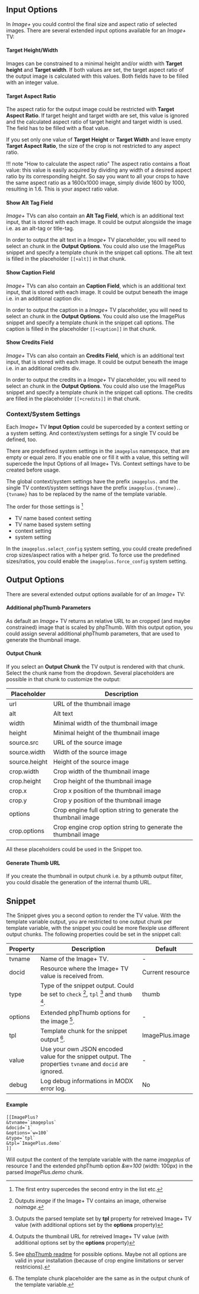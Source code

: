 ## Input Options

In *Image+* you could control the final size and aspect ratio of selected
images. There are several extended input options available for an *Image+* TV:

#### Target Height/Width

Images can be constrained to a minimal height and/or width with **Target
height** and **Target width**. If both values are set, the target aspect ratio
of the output image is calculated with this values. Both fields have to be
filled with an integer value.

#### Target Aspect Ratio

The aspect ratio for the output image could be restricted with **Target Aspect
Ratio**. If target height and target width are set, this value is ignored and
the calculated aspect ratio of target height and target width is used. The field
has to be filled with a float value.

If you set only one value of **Target Height** or **Target Width** and leave
empty **Target Aspect Ratio**, the size of the crop is not restricted to any
aspect ratio.

!!! note "How to calculate the aspect ratio"
    The aspect ratio contains a float value: this value is easily acquired by dividing any width of a desired aspect ratio by its corresponding height. So say you want to all your crops to have the same aspect ratio as a 1600x1000 image, simply divide 1600 by 1000, resulting in 1.6. This is your aspect ratio value.

#### Show Alt Tag Field

*Image+* TVs can also contain an **Alt Tag Field**, which is an additional text
input, that is stored with each image. It could be output alongside the image
i.e. as an alt-tag or title-tag.

In order to output the alt text in a *Image+* TV placeholder, you will need to
select an chunk in the **Output Options**. You could also use the ImagePlus
snippet and specify a template chunk in the snippet call options. The alt text
is filled in the placeholder `[[+alt]]` in that chunk.

#### Show Caption Field

*Image+* TVs can also contain an **Caption Field**, which is an additional text
input, that is stored with each image. It could be output beneath the image
i.e. in an additional caption div.

In order to output the caption in a *Image+* TV placeholder, you will need to
select an chunk in the **Output Options**. You could also use the ImagePlus
snippet and specify a template chunk in the snippet call options. The caption is
filled in the placeholder `[[+caption]]` in that chunk.

#### Show Credits Field

*Image+* TVs can also contain an **Credits Field**, which is an additional text
input, that is stored with each image. It could be output beneath the image
i.e. in an additional credits div.

In order to output the credits in a *Image+* TV placeholder, you will need to
select an chunk in the **Output Options**. You could also use the ImagePlus
snippet and specify a template chunk in the snippet call options. The credits
are filled in the placeholder `[[+credits]]` in that chunk.

### Context/System Settings

Each *Image+* TV **Input Option** could be superceded by a context setting or a
system setting. And context/system settings for a single TV could be defined,
too. 

There are predefined system settings in the `imageplus` namespace, that are
empty or equal zero. If you enable one or fill it with a value, this setting
will supercede the Input Options of all Image+ TVs. Context settings have to be
created before usage.

The global context/system settings have the prefix `imageplus.` and the single
TV context/system settings have the prefix `imageplus.{tvname}.`. `{tvname}` has
to be replaced by the name of the template variable.

The order for those settings is [^1]

- TV name based context setting
- TV name based system setting
- context setting
- system setting

In the `imageplus.select_config` system setting, you could create predefined
crop sizes/aspect ratios with a helper grid. To force use the predefined
sizes/ratios, you could enable the `imageplus.force_config` system setting.

## Output Options

There are several extended output options available for of an *Image+* TV:

#### Additional phpThumb Parameters

As default an *Image+* TV returns an relative URL to an cropped (and maybe
constrained) image that is scaled by phpThumb. With this output option, you
could assign several additional phpThumb parameters, that are used to generate
the thumbnail image.

#### Output Chunk

If you select an **Output Chunk** the TV output is rendered with that chunk.
Select the chunk name from the dropdown. Several placeholders are possible in
that chunk to customize the output:

Placeholder | Description
------------|------------
url | URL of the thumbnail image
alt | Alt text
width | Minimal width of the thumbnail image
height | Minimal height of the thumbnail image
source.src | URL of the source image
source.width | Width of the source image
source.height | Height of the source image
crop.width | Crop width of the thumbnail image
crop.height | Crop height of the thumbnail image
crop.x | Crop x position of the thumbnail image
crop.y | Crop y position of the thumbnail image
options | Crop engine full option string to generate the thumbnail image
crop.options | Crop engine crop option string to generate the thumbnail image

All these placeholders could be used in the Snippet too.

#### Generate Thumb URL

If you create the thumbnail in output chunk i.e. by a pthumb output filter, you
could disable the generation of the internal thumb URL.

## Snippet

The Snippet gives you a second option to render the TV value. With the template
variable output, you are restricted to one output chunk per template variable,
with the snippet you could be more flexiple use different output chunks. The
following properties could be set in the snippet call:

Property | Description | Default
---------|-------------|--------
tvname | Name of the Image+ TV. | -
docid | Resource where the Image+ TV value is received from. | Current resource
type | Type of the snippet output. Could be set to `check` [^2], `tpl` [^3] and `thumb` [^4]. | thumb
options | Extended phpThumb options for the image [^5]. | -
tpl | Template chunk for the snippet output [^6]. | ImagePlus.image
value | Use your own JSON encoded value for the snippet output. The properties `tvname` and `docid` are ignored. | -
debug | Log debug informations in MODX error log. | No

#### Example

```
[[ImagePlus?
&tvname=`imageplus`
&docid=`1`
&options=`w=100`
&type=`tpl`
&tpl=`ImagePlus.demo`
]]
```

Will output the content of the template variable with the name *imageplus* of resource
*1* and the extended phpThumb option *&w=100* (width: 100px) in the parsed
*ImagePlus.demo* chunk.

[^1]: The first entry supercedes the second entry in the list etc.
[^2]: Outputs *image* if the Image+ TV contains an image, otherwise *noimage*.
[^3]: Outputs the parsed template set by **tpl** property for retreived Image+ TV value (with additional options set by the **options** property)
[^4]: Outputs the thumbnail URL for retreived Image+ TV value (with additional options set by the **options** property)
[^5]: See [phpThumb readme](http://phpthumb.sourceforge.net/demo/docs/phpthumb.readme.txt) for possible options. Maybe not all options are valid in your installation (because of crop engine limitations or server restricions).
[^6]: The template chunk placeholder are the same as in the output chunk of the template variable.
